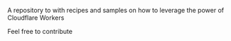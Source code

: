 A repository to with recipes and samples on how to leverage the power of Cloudflare Workers

Feel free to contribute
